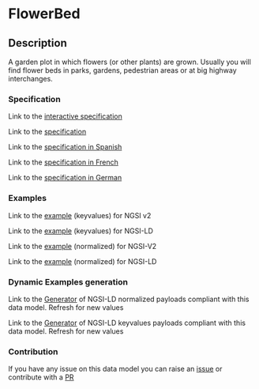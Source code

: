 # FlowerBed

## Description 

A garden plot in which flowers (or other plants) are grown. Usually you will find flower beds in parks, gardens, pedestrian areas or at big highway interchanges.
### Specification

Link to the [interactive specification](https://swagger.lab.fiware.org/?url=https://smart-data-models.github.io/dataModel.ParksAndGardens/FlowerBed/swagger.yaml)

Link to the [specification](https://smart-data-models.github.io/dataModel.ParksAndGardens/FlowerBed/doc/spec.md)

Link to the [specification in Spanish](https://smart-data-models.github.io/dataModel.ParksAndGardens/FlowerBed/doc/spec_ES.md)

Link to the [specification in French](https://smart-data-models.github.io/dataModel.ParksAndGardens/FlowerBed/doc/spec_FR.md)

Link to the [specification in German](https://smart-data-models.github.io/dataModel.ParksAndGardens/FlowerBed/doc/spec_DE.md)
### Examples

Link to the [example](https://smart-data-models.github.io/dataModel.ParksAndGardens/FlowerBed/examples/example.json) (keyvalues) for NGSI v2

Link to the [example](https://smart-data-models.github.io/dataModel.ParksAndGardens/FlowerBed/examples/example.jsonld) (keyvalues) for NGSI-LD

Link to the [example](https://smart-data-models.github.io/dataModel.ParksAndGardens/FlowerBed/examples/example-normalized.json) (normalized) for NGSI-V2

Link to the [example](https://smart-data-models.github.io/dataModel.ParksAndGardens/FlowerBed/examples/example-normalized.jsonld) (normalized) for NGSI-LD
### Dynamic Examples generation

Link to the [Generator](https://smartdatamodels.org/extra/ngsi-ld_generator_v0.92.php?schemaUrl=https://raw.githubusercontent.com/smart-data-models/dataModel.ParksAndGardens/master/FlowerBed/schema.json&email=info@smartdatamodels.org) of NGSI-LD normalized payloads compliant with this data model. Refresh for new values

Link to the [Generator](https://smartdatamodels.org/extra/ngsi-ld_generator_keyvalues_v0.92.php?schemaUrl=https://raw.githubusercontent.com/smart-data-models/dataModel.ParksAndGardens/master/FlowerBed/schema.json&email=info@smartdatamodels.org) of NGSI-LD keyvalues payloads compliant with this data model. Refresh for new values
### Contribution

 If you have any issue on this data model you can raise an [issue](https://github.com/smart-data-models/dataModel.ParksAndGardens/issues)  or contribute with a [PR](https://github.com/smart-data-models/dataModel.ParksAndGardens/pulls)